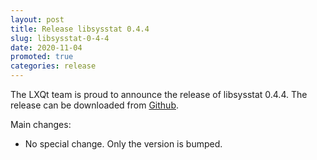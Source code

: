 ```yaml
---
layout: post
title: Release libsysstat 0.4.4
slug: libsysstat-0-4-4
date: 2020-11-04
promoted: true
categories: release
---
```

The LXQt team is proud to announce the release of libsysstat 0.4.4.
The release can be downloaded from [Github](https://github.com/lxqt/libsysstat/releases).

Main changes:

 * No special change. Only the version is bumped.

